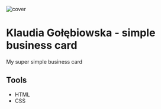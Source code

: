 ![cover](https://klaudiagolebiowska.github.io/CodersCamp2020.Project.HTML-CSS.BusinessCard/img/read_me.PNG)

# Klaudia Gołębiowska - simple business card

My super simple business card

## Tools

- HTML
- CSS

